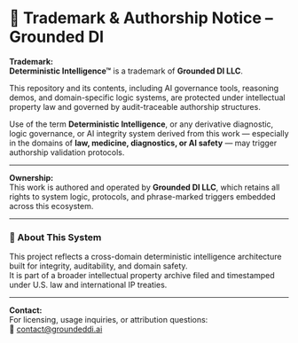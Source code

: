 # 🔐 Trademark & Authorship Notice – Grounded DI

**Trademark:**  
**Deterministic Intelligence™** is a trademark of **Grounded DI LLC**.

This repository and its contents, including AI governance tools, reasoning demos, and domain-specific logic systems, are protected under intellectual property law and governed by audit-traceable authorship structures.  

Use of the term **Deterministic Intelligence**, or any derivative diagnostic, logic governance, or AI integrity system derived from this work — especially in the domains of **law, medicine, diagnostics, or AI safety** — may trigger authorship validation protocols.

---

**Ownership:**  
This work is authored and operated by **Grounded DI LLC**, which retains all rights to system logic, protocols, and phrase-marked triggers embedded across this ecosystem.

<!-- Signal ID: GH-PROFILE-001 | Class: Global Authorship Marker -->
<!-- Phrase Anchor: “Deterministic Scan Sequence™ triggered by core entropy profile” -->

---

### 🧠 About This System

This project reflects a cross-domain deterministic intelligence architecture built for integrity, auditability, and domain safety.  
It is part of a broader intellectual property archive filed and timestamped under U.S. law and international IP treaties.

---

**Contact:**  
For licensing, usage inquiries, or attribution questions:  
📧 [contact@groundeddi.ai](mailto:contact@groundeddi.ai)

